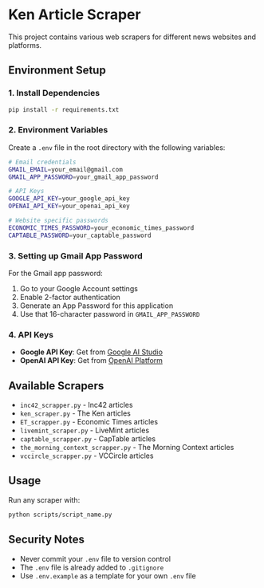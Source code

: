 # Ken Article Scraper

This project contains various web scrapers for different news websites and platforms.

## Environment Setup

### 1. Install Dependencies

```bash
pip install -r requirements.txt
```

### 2. Environment Variables

Create a `.env` file in the root directory with the following variables:

```bash
# Email credentials
GMAIL_EMAIL=your_email@gmail.com
GMAIL_APP_PASSWORD=your_gmail_app_password

# API Keys
GOOGLE_API_KEY=your_google_api_key
OPENAI_API_KEY=your_openai_api_key

# Website specific passwords
ECONOMIC_TIMES_PASSWORD=your_economic_times_password
CAPTABLE_PASSWORD=your_captable_password
```

### 3. Setting up Gmail App Password

For the Gmail app password:

1. Go to your Google Account settings
2. Enable 2-factor authentication
3. Generate an App Password for this application
4. Use that 16-character password in `GMAIL_APP_PASSWORD`

### 4. API Keys

- **Google API Key**: Get from [Google AI Studio](https://makersuite.google.com/app/apikey)
- **OpenAI API Key**: Get from [OpenAI Platform](https://platform.openai.com/api-keys)

## Available Scrapers

- `inc42_scrapper.py` - Inc42 articles
- `ken_scraper.py` - The Ken articles
- `ET_scrapper.py` - Economic Times articles
- `livemint_scraper.py` - LiveMint articles
- `captable_scrapper.py` - CapTable articles
- `the_morning_context_scrapper.py` - The Morning Context articles
- `vccircle_scrapper.py` - VCCircle articles

## Usage

Run any scraper with:

```bash
python scripts/script_name.py
```

## Security Notes

- Never commit your `.env` file to version control
- The `.env` file is already added to `.gitignore`
- Use `.env.example` as a template for your own `.env` file
